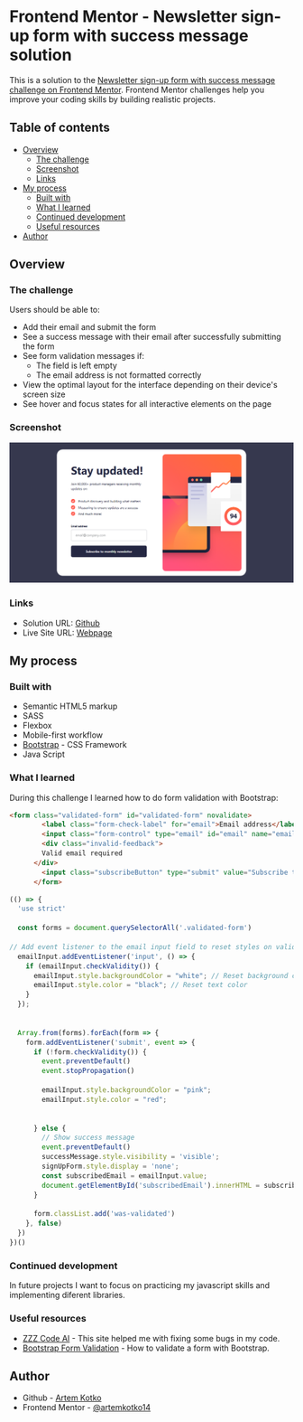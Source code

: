 # Frontend Mentor - Newsletter sign-up form with success message solution

This is a solution to the [Newsletter sign-up form with success message challenge on Frontend Mentor](https://www.frontendmentor.io/challenges/newsletter-signup-form-with-success-message-3FC1AZbNrv). Frontend Mentor challenges help you improve your coding skills by building realistic projects. 

## Table of contents

- [Overview](#overview)
  - [The challenge](#the-challenge)
  - [Screenshot](#screenshot)
  - [Links](#links)
- [My process](#my-process)
  - [Built with](#built-with)
  - [What I learned](#what-i-learned)
  - [Continued development](#continued-development)
  - [Useful resources](#useful-resources)
- [Author](#author)


## Overview

### The challenge

Users should be able to:

- Add their email and submit the form
- See a success message with their email after successfully submitting the form
- See form validation messages if:
  - The field is left empty
  - The email address is not formatted correctly
- View the optimal layout for the interface depending on their device's screen size
- See hover and focus states for all interactive elements on the page

### Screenshot

![](./result.png)

### Links

- Solution URL: [Github](https://github.com/artemkotko14/Newsletter-sign-up-form-with-success-message)
- Live Site URL: [Webpage](https://artemkotko14.github.io/Newsletter-sign-up-form-with-success-message/)

## My process

### Built with

- Semantic HTML5 markup
- SASS
- Flexbox
- Mobile-first workflow
- [Bootstrap](https://getbootstrap.com/) - CSS Framework 
- Java Script


### What I learned

During this challenge I learned how to do form validation with Bootstrap:

```html
<form class="validated-form" id="validated-form" novalidate>
        <label class="form-check-label" for="email">Email address</label>
        <input class="form-control" type="email" id="email" name="email"  placeholder="email@company.com" required>
        <div class="invalid-feedback">
        Valid email required
      </div>
        <input class="subscribeButton" type="submit" value="Subscribe to monthly newsletter">
      </form>
```
```js
(() => {
  'use strict'

  const forms = document.querySelectorAll('.validated-form')

// Add event listener to the email input field to reset styles on valid input
  emailInput.addEventListener('input', () => {
    if (emailInput.checkValidity()) {
      emailInput.style.backgroundColor = "white"; // Reset background color
      emailInput.style.color = "black"; // Reset text color
    }
  });


  Array.from(forms).forEach(form => {
    form.addEventListener('submit', event => {
      if (!form.checkValidity()) {
        event.preventDefault()
        event.stopPropagation()
        
        emailInput.style.backgroundColor = "pink";
        emailInput.style.color = "red";
        

      } else {
        // Show success message
        event.preventDefault()
        successMessage.style.visibility = 'visible';
        signUpForm.style.display = 'none';
        const subscribedEmail = emailInput.value;
        document.getElementById('subscribedEmail').innerHTML = subscribedEmail;
      }

      form.classList.add('was-validated')
    }, false)
  })
})()

```

### Continued development

In future projects I want to focus on practicing my javascript skills and implementing diferent libraries.


### Useful resources

- [ZZZ Code AI](https://zzzcode.ai/) - This site helped me with fixing some bugs in my code.
- [Bootstrap Form Validation](https://getbootstrap.com/docs/5.0/forms/validation/) - How to validate a form with Bootstrap.


## Author

- Github - [Artem Kotko](https://github.com/artemkotko14)
- Frontend Mentor - [@artemkotko14](https://www.frontendmentor.io/profile/artemkotko14)




